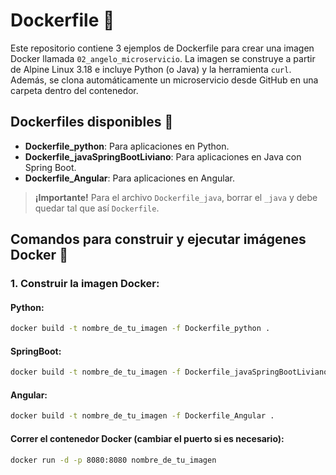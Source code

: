 # Dockerfile 🚀

Este repositorio contiene 3 ejemplos de Dockerfile para crear una imagen Docker llamada `02_angelo_microservicio`. La imagen se construye a partir de Alpine Linux 3.18 e incluye Python (o Java) y la herramienta `curl`. Además, se clona automáticamente un microservicio desde GitHub en una carpeta dentro del contenedor.

## Dockerfiles disponibles 📄

- **Dockerfile_python**: Para aplicaciones en Python.
- **Dockerfile_javaSpringBootLiviano**: Para aplicaciones en Java con Spring Boot.
- **Dockerfile_Angular**: Para aplicaciones en Angular.

> **¡Importante!** Para el archivo `Dockerfile_java`, borrar el `_java` y debe quedar tal que así `Dockerfile`.

## Comandos para construir y ejecutar imágenes Docker 🐳

### 1. Construir la imagen Docker:

#### Python:
```sh
docker build -t nombre_de_tu_imagen -f Dockerfile_python .
```

#### SpringBoot:
```sh
docker build -t nombre_de_tu_imagen -f Dockerfile_javaSpringBootLiviano .
```

#### Angular:
```sh
docker build -t nombre_de_tu_imagen -f Dockerfile_Angular .
```

#### Correr el contenedor Docker (cambiar el puerto si es necesario):
```sh
docker run -d -p 8080:8080 nombre_de_tu_imagen
```
